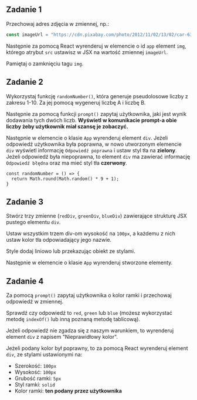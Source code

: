 ## Zadanie 1

Przechowaj adres zdjęcia w zmiennej, np.:

```js
const imageUrl = "https://cdn.pixabay.com/photo/2012/11/02/13/02/car-63930_960_720.jpg";
```

Następnie za pomocą React wyrenderuj w elemencie o id `app` element `img`, którego atrybut `src` ustawisz w JSX na wartość zmiennej `imageUrl`.

Pamiętaj o zamknięciu tagu `img`.


## Zadanie 2



Wykorzystaj funkcję `randomNumber()`, która generuje pseudolosowe liczby z zakresu 1-10. 
Za jej pomocą wygeneruj liczbę A i liczbę B.

Następnie za pomocą funkcji `prompt()` zapytaj użytkownika, jaki jest wynik dodawania tych dwóch liczb. 
**Wyświetl w komunikacie prompt-a obie liczby żeby użytkownik miał szansę je zobaczyć.**

Następnie w elemencie o klasie `App` wyrenderuj element `div`. Jeżeli odpowiedź użytkownika była poprawna, 
w nowo utworzonym elemencie `div` wyświetl informację `Odpowiedź poprawna` i ustaw styl tła na **zielony**. 
Jeżeli odpowiedź była niepoprawna, to element `div` ma zawierać informację `Odpowiedź błędna` oraz ma mieć styl tła **czerwony**.

```
const randomNumber = () => {
  return Math.round(Math.random() * 9 + 1);
}
```



## Zadanie 3

Stwórz trzy zmienne (`redDiv`, `greenDiv`, `blueDiv`) zawierające strukturę JSX pustego elementu `div`.

Ustaw wszystkim trzem div-om wysokość na ```100px```, a każdemu z nich ustaw kolor tła odpowiadający jego nazwie. 

Style dodaj liniowo lub przekazując obiekt ze stylami.

Następnie w elemencie o klasie `App` wyrenderuj stworzone elementy.



## Zadanie 4

Za pomocą `prompt()` zapytaj użytkownika o kolor ramki i przechowaj odpowiedź w zmiennej.

Sprawdź czy odpowiedź to `red`, `green` lub `blue` (możesz wykorzystać metodę `indexOf()` lub inną poznaną metodę tablicową). 

Jeżeli odpowiedź nie zgadza się z naszym warunkiem, to wyrenderuj element `div` z napisem "Nieprawidłowy kolor".

Jeżeli podany kolor był poprawny, to za pomocą React wyrenderuj element `div`, ze stylami ustawionymi na:

- Szerokość: `100px`
- Wysokość: `100px`
- Grubość ramki: `5px`
- Styl ramki: `solid`
- Kolor ramki: **ten podany przez użytkownika**
